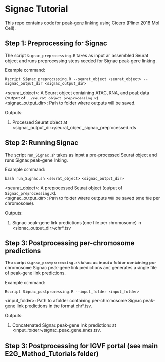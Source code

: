 # Signac Tutorial

This repo contains code for peak-gene linking using Cicero (Pliner 2018 Mol Cell).

## Step 1: Preprocessing for Signac

The script `Signac_preprocessing.R` takes as input an assembled Seurat object and runs preprocessing steps needed for Signac peak-gene linking.

Example command: 

`Rscript Signac_preprocessing.R --seurat_object <seurat_object> --signac_output_dir <signac_output_dir>`

<seurat_object>: A Seurat object containing ATAC, RNA, and peak data (output of `../seurat_object_preprocessing.R`).\
<signac_output_dir>: Path to folder where outputs will be saved.
                    
Outputs: 

1) Processed Seurat object at <signac_output_dir>/seurat_object_signac_preprocessed.rds

## Step 2: Running Signac

The script `run_Signac.sh` takes as input a pre-processed Seurat object and runs Signac peak-gene linking.

Example command: 

`bash run_Signac.sh <seurat_object> <signac_output_dir>`

<seurat_object>: A preprocessed Seurat object (output of `Signac_preprocessing.R`).\
<signac_output_dir>: Path to folder where outputs will be saved (one file per chromosome).
                    
Outputs: 

1) Signac peak-gene link predictions (one file per chromosome) in <signac_output_dir>/chr*.tsv

## Step 3: Postprocessing per-chromosome predictions

The script `Signac_postprocessing.sh` takes as input a folder containing per-chromosome Signac peak-gene link predictions and generates a single file of peak-gene link predictions.

Example command: 

`Rscript Signac_postprocessing.R --input_folder <input_folder>`

<input_folder>: Path to a folder containing per-chromosome Signac peak-gene link predictions in the format chr*.tsv.
                    
Outputs: 

1) Concatenated Signac peak-gene link predictions at <input_folder>/signac_peak_gene_links.tsv.

## Step 3: Postprocessing for IGVF portal (see main E2G_Method_Tutorials folder)
